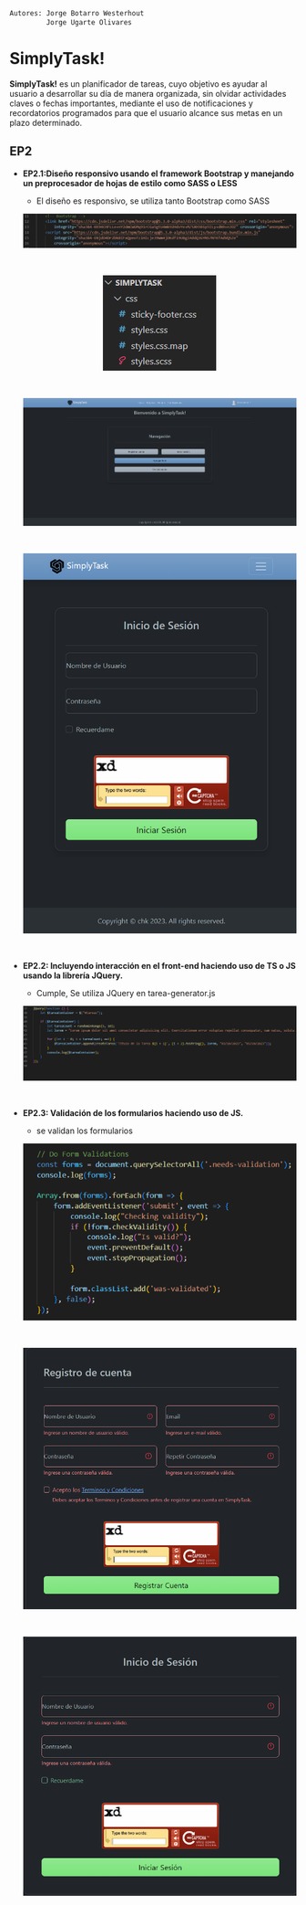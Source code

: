 <!-- Proyecto en desarrollo, las funcionalidades pueden sufrir modificaciones en las distintas versiones -->

    Autores: Jorge Botarro Westerhout
             Jorge Ugarte Olivares



# SimplyTask!

**SimplyTask!** es un planificador de tareas, cuyo objetivo es ayudar al usuario a desarrollar su día de manera organizada, sin olvidar actividades claves o fechas importantes, mediante el uso de notificaciones y recordatorios programados para que el usuario alcance sus metas en un plazo determinado.

## EP2

* **EP2.1:Diseño responsivo usando el framework Bootstrap y manejando un preprocesador de hojas de estilo como SASS o LESS**
    * El diseño es responsivo, se utiliza tanto Bootstrap como SASS
    <p align="center">
    <img src="img/EP2/ssep2.png">
    </p>
    <br/>

    <p align="center">
    <img src="img/EP2/ssep2.1.png">
    </p>
    <br/>

    <p align="center">
    <img src="img/EP2/ssep2_1.png">
    </p>
    <br/>

    <p align="center">
    <img src="img/EP2/ssep2_2.png">
    </p>
    <br/>
* **EP2.2: Incluyendo interacción en el front-end haciendo uso de TS o JS usando la librería JQuery.**
    * Cumple, Se utiliza JQuery en tarea-generator.js
    <p align="center">
    <img src="img/EP2/JQuery.png">
    </p>
    <br/>
+ **EP2.3: Validación de los formularios haciendo uso de JS.**

    * se validan los formularios
    <p align="center">
    <img src="img/EP2/ss2.png">
    </p>
    <br/>

    <p align="center">
    <img src="img/EP2/ss3.png">
    </p>
    <br/>

    <p align="center">
    <img src="img/EP2/ss4.png">
    </p>
    <br/>

    